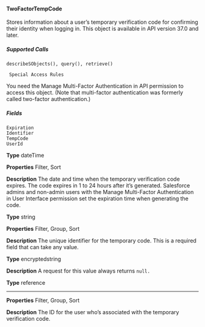 #### TwoFactorTempCode

Stores information about a user’s temporary verification code for confirming their identity when logging in. This object is available in
API version 37.0 and later.

##### Supported Calls
```
describeSObjects(), query(), retrieve()

 Special Access Rules

```
You need the Manage Multi-Factor Authentication in API permission to access this object. (Note that multi-factor authentication was
formerly called two-factor authentication.)

##### Fields

```
Expiration
Identifier
TempCode
UserId

```

**Type**
dateTime

**Properties**
Filter, Sort

**Description**
The date and time when the temporary verification code expires. The code expires
in 1 to 24 hours after it’s generated. Salesforce admins and non-admin users with
the Manage Multi-Factor Authentication in User Interface permission set the
expiration time when generating the code.

**Type**
string

**Properties**
Filter, Group, Sort

**Description**
The unique identifier for the temporary code. This is a required field that can take
any value.

**Type**
encryptedstring

**Description**
A request for this value always returns `null.`

**Type**
reference


-----

**Properties**
Filter, Group, Sort

**Description**
The ID for the user who’s associated with the temporary verification code.
